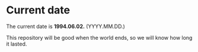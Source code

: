 # Current date

The current date is **1994.06.02.** (YYYY.MM.DD.)

This repository will be good when the world ends, so we will know how long it lasted.